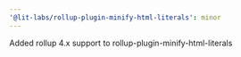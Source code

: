 ```yaml
---
'@lit-labs/rollup-plugin-minify-html-literals': minor
---
```


Added rollup 4.x support to rollup-plugin-minify-html-literals
